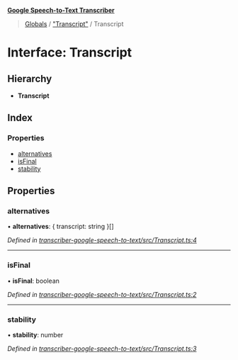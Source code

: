 **[Google Speech-to-Text Transcriber](../README.md)**

> [Globals](../README.md) / ["Transcript"](../modules/_transcript_.md) / Transcript

# Interface: Transcript

## Hierarchy

* **Transcript**

## Index

### Properties

* [alternatives](_transcript_.transcript.md#alternatives)
* [isFinal](_transcript_.transcript.md#isfinal)
* [stability](_transcript_.transcript.md#stability)

## Properties

### alternatives

•  **alternatives**: { transcript: string  }[]

*Defined in [transcriber-google-speech-to-text/src/Transcript.ts:4](https://github.com/SketchingDev/ivr-tester/blob/8e79354/packages/transcriber-google-speech-to-text/src/Transcript.ts#L4)*

___

### isFinal

•  **isFinal**: boolean

*Defined in [transcriber-google-speech-to-text/src/Transcript.ts:2](https://github.com/SketchingDev/ivr-tester/blob/8e79354/packages/transcriber-google-speech-to-text/src/Transcript.ts#L2)*

___

### stability

•  **stability**: number

*Defined in [transcriber-google-speech-to-text/src/Transcript.ts:3](https://github.com/SketchingDev/ivr-tester/blob/8e79354/packages/transcriber-google-speech-to-text/src/Transcript.ts#L3)*
